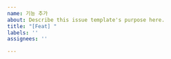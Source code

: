```yaml
---
name: 기능 추가
about: Describe this issue template's purpose here.
title: "[Feat] "
labels: ''
assignees: ''

---
```



